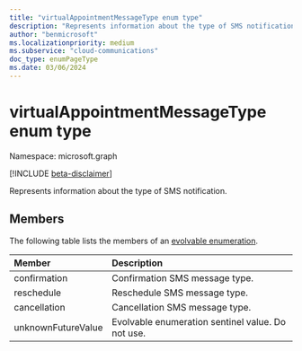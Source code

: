 ```yaml
---
title: "virtualAppointmentMessageType enum type"
description: "Represents information about the type of SMS notification."
author: "benmicrosoft"
ms.localizationpriority: medium
ms.subservice: "cloud-communications"
doc_type: enumPageType
ms.date: 03/06/2024
---
```


# virtualAppointmentMessageType enum type

Namespace: microsoft.graph

[!INCLUDE [beta-disclaimer](../../includes/beta-disclaimer.md)]

Represents information about the type of SMS notification. 

## Members
The following table lists the members of an [evolvable enumeration](/graph/best-practices-concept#handling-future-members-in-evolvable-enumerations).

|Member|Description|
|:---|:---|
| confirmation|Confirmation SMS message type. |
| reschedule|Reschedule SMS message type. |
| cancellation|Cancellation SMS message type. |
| unknownFutureValue|Evolvable enumeration sentinel value. Do not use. |
